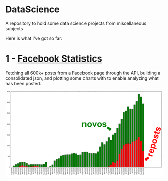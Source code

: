 # DataScience
A repository to hold some data science projects from miscellaneous subjects

Here is what I've got so far:

# 1 - [Facebook Statistics](./FacebookStatistics)

Fetching all 600k+ posts from a Facebook page through the API, building a consolidated json, and plotting some charts with to enable analyzing what has been posted.

![reposts](./FacebookStatistics/DocImages/reposts.png)
